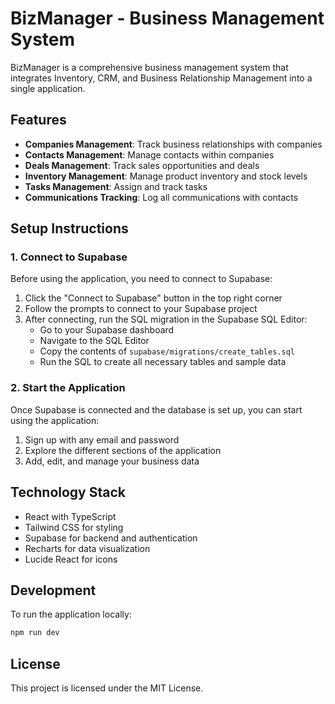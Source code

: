 # BizManager - Business Management System

BizManager is a comprehensive business management system that integrates Inventory, CRM, and Business Relationship Management into a single application.

## Features

- **Companies Management**: Track business relationships with companies
- **Contacts Management**: Manage contacts within companies
- **Deals Management**: Track sales opportunities and deals
- **Inventory Management**: Manage product inventory and stock levels
- **Tasks Management**: Assign and track tasks
- **Communications Tracking**: Log all communications with contacts

## Setup Instructions

### 1. Connect to Supabase

Before using the application, you need to connect to Supabase:

1. Click the "Connect to Supabase" button in the top right corner
2. Follow the prompts to connect to your Supabase project
3. After connecting, run the SQL migration in the Supabase SQL Editor:
   - Go to your Supabase dashboard
   - Navigate to the SQL Editor
   - Copy the contents of `supabase/migrations/create_tables.sql`
   - Run the SQL to create all necessary tables and sample data

### 2. Start the Application

Once Supabase is connected and the database is set up, you can start using the application:

1. Sign up with any email and password
2. Explore the different sections of the application
3. Add, edit, and manage your business data

## Technology Stack

- React with TypeScript
- Tailwind CSS for styling
- Supabase for backend and authentication
- Recharts for data visualization
- Lucide React for icons

## Development

To run the application locally:

```bash
npm run dev
```

## License

This project is licensed under the MIT License.